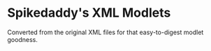 # Spikedaddy's XML Modlets

Converted from the original XML files for that easy-to-digest modlet goodness.
